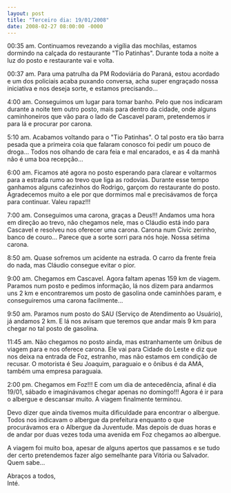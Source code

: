 ```yaml
---
layout: post
title: "Terceiro dia: 19/01/2008"
date: 2008-02-27 08:00:00 -0000
---
```


00:35 am. Continuamos revezando a vigília das mochilas, estamos dormindo na calçada do restaurante "Tio Patinhas". Durante toda a noite a luz do posto e restaurante vai e volta.

00:37 am. Para uma patrulha da PM Rodoviária do Paraná, estou acordado e um dos policiais acaba puxando conversa, acha super engraçado nossa iniciativa e nos deseja sorte, e estamos precisando...

4:00 am. Conseguimos um lugar para tomar banho. Pelo que nos indicaram durante a noite tem outro posto, mais para dentro da cidade, onde alguns caminhoneiros que vão para o lado de Cascavel param, pretendemos ir para lá e procurar por carona.

5:10 am. Acabamos voltando para o "Tio Patinhas". O tal posto era tão barra pesada que a primeira coia que falaram conosco foi pedir um pouco de droga... Todos nos olhando de cara feia e mal encarados, e as 4 da manhã não é uma boa recepção...

6:00 am. Ficamos até agora no posto esperando para clarear e voltarmos para a estrada rumo ao trevo que liga as rodovias. Durante esse tempo ganhamos alguns cafezinhos do Rodrigo, garçom do restaurante do posto. Agradecemos muito a ele por que dormimos mal e precisávamos de força para continuar. Valeu rapaz!!!

7:00 am. Conseguimos uma carona, graças a Deus!!! Andamos uma hora em direção ao trevo, não chegamos nele, mas o Cláudio está indo para Cascavel e resolveu nos oferecer uma carona. Carona num Civic zerinho, banco de couro... Parece que a sorte sorri para nós hoje. Nossa sétima carona.

8:50 am. Quase sofremos um acidente na estrada. O carro da frente freia do nada, mas Cláudio consegue evitar o pior.

9:00 am. Chegamos em Cascavel. Agora faltam apenas 159 km de viagem. Paramos num posto e pedimos informação, lá nos dizem para andarmos uns 2 km e encontraremos um posto de gasolina onde caminhões param, e conseguiremos uma carona facilmente...

9:50 am. Paramos num posto do SAU (Serviço de Atendimento ao Usuário), já andamos 2 km. E lá nos avisam que teremos que andar mais 9 km para chegar no tal posto de gasolina.

11:45 am. Não chegamos no posto ainda, mas estranhamente um ônibus de viagem para e nos oferece carona. Ele vai para Cidade do Leste e diz que nos deixa na entrada de Foz, estranho, mas não estamos em condição de recusar. O motorista é Seu Joaquim, paraguaio e o ônibus é da AMA, também uma empresa paraguaia.

2:00 pm. Chegamos em Foz!!! E com um dia de antecedência, afinal é dia 19/01, sábado e imaginávamos chegar apenas no domingo!!! Agora é ir para o albergue e descansar muito. A viagem finalmente terminou.

Devo dizer que ainda tivemos muita dificuldade para encontrar o albergue. Todos nos indicavam o albergue da prefeitura enquanto o que procurávamos era o Albergue da Juventude. Mas depois de duas horas e de andar por duas vezes toda uma avenida em Foz chegamos ao albergue.

A viagem foi muito boa, apesar de alguns apertos que passamos e se tudo der certo pretendemos fazer algo semelhante para Vitória ou Salvador. Quem sabe...

Abraços a todos,  
Inté.